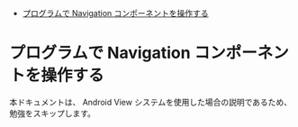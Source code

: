 - [プログラムで Navigation コンポーネントを操作する](#プログラムで-navigation-コンポーネントを操作する)


# プログラムで Navigation コンポーネントを操作する

本ドキュメントは、 Android View システムを使用した場合の説明であるため、勉強をスキップします。





